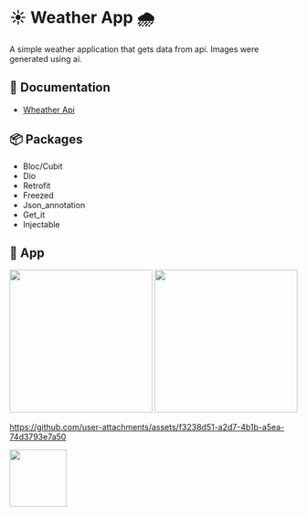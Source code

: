 # :sunny: Weather App :cloud_with_rain:

A simple weather application that gets data from api.
Images were generated using ai.

## :page_facing_up:	 Documentation

- [Wheather Api](https://www.weatherapi.com/)

## :package: Packages

- Bloc/Cubit
- Dio
- Retrofit
- Freezed
- Json_annotation
- Get_it
- Injectable

## :iphone: App

<img src='https://github.com/user-attachments/assets/d28fc866-bac8-4741-8f31-3f0bf7be771d' width='250'>
<img src='https://github.com/user-attachments/assets/38b78798-b401-439a-8bf6-c5d78936938d' width='250'>

https://github.com/user-attachments/assets/f3238d51-a2d7-4b1b-a5ea-74d3793e7a50

<img src='https://github.com/user-attachments/assets/11ba812a-f2be-4cf6-850d-4d2a0d35fe0a' width='100'>

